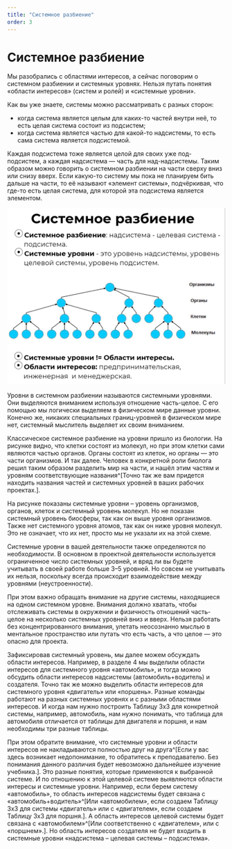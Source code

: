 ```yaml
---
title: "Системное разбиение"
order: 3
---
```


# Системное разбиение

Мы разобрались с областями интересов, а сейчас поговорим о системном разбиении и системных уровнях. Нельзя путать понятия «области интересов» (систем и ролей) и «системные уровни».

Как вы уже знаете, системы можно рассматривать с разных сторон:

* когда система является целым для каких-то частей внутри неё, то есть целая система состоит из подсистем;
* когда система является частью для какой-то надсистемы, то есть сама система является подсистемой.

Каждая подсистема тоже является целой для своих уже под-подсистем, а каждая надсистема — часть для над-надсистемы. Таким образом можно говорить о системном разбиении на части сверху вниз или снизу вверх. Если какую-то систему мы пока не планируем бить дальше на части, то её называют «элемент системы», подчёркивая, что где-то есть целая система, для которой эта подсистема является элементом.


![](./systems-breakdown-14.png)


Уровни в системном разбиении называются системными уровнями. Они выделяются вниманием используя отношение часть-целое. С его помощью мы логически выделяем в физическом мире данные уровни. Конечно же, никаких специальных границ-уровней в физическом мире нет, системный мыслитель выделяет их своим вниманием.

Классическое системное разбиение на уровни пришло из биологии. На рисунке видно, что клетки состоят из молекул, но при этом клетки сами являются частью органов. Органы состоят из клеток, но органы — это части организмов. И так далее. Человек в конкретной роли биолога решил таким образом разделить мир на части, и нашёл этим частям и уровням соответствующие названия^[Точно так же вам придется находить названия частей и системных уровней в ваших рабочих проектах.].

На рисунке показаны системные уровни – уровень организмов, органов, клеток и системный уровень молекул. Но не показан системный уровень биосферы, так как он выше уровня организмов. Также нет системного уровня атомов, так как он ниже уровня молекул. Это не означает, что их нет, просто мы не указали их на этой схеме.

Системные уровни в вашей деятельности также определяются по необходимости. В основном в проектной деятельности используется ограниченное число системных уровней, и вряд ли вы будете учитывать в своей работе больше 3–5 уровней. Но совсем не учитывать их нельзя, поскольку всегда происходит взаимодействие между уровнями (неустроенности).

При этом важно обращать внимание на другие системы, находящиеся на одном системном уровне. Внимания должно хватать, чтобы отслеживать системы в окружении и физичность отношений часть-целое на несколько системных уровней вниз и вверх. Нельзя работать без концентрированного внимания, улетать неосознанно мыслью в ментальное пространство или путать что есть часть, а что целое — это опасно для проекта.

Зафиксировав системный уровень, мы далее можем обсуждать области интересов. Например, в разделе 4 мы выделили области интересов для системного уровня «автомобиль», и тогда можно обсудить области интересов надсистемы (автомобиль+водитель) и создателя. Точно так же можно выделить области интересов для системного уровня «двигатель» или «поршень». Разные команды работают на разных системных уровнях и с разными областями интересов. И когда нам нужно построить Таблицу 3х3 для конкретной системы, например, автомобиль, нам нужно понимать, что таблица для автомобиля отличается от таблицы для двигателя и поршня, и нам необходимы три разные таблицы.

При этом обратите внимание, что системные уровни и области интересов не накладываются полностью друг на друга^[Если у вас здесь возникает недопонимание, то обратитесь к преподавателю. Без понимания данного различия будет невозможно дальнейшее изучение учебника.]. Это разные понятия, которые применяются к выбранной системе. И по отношению к этой целевой системе выявляются области интересы и системные уровни. Например, если берем систему «автомобиль», то область интересов надсистемы будет связана с «автомобиль+водитель»^[Или «автомобилем», если создаем Таблицу 3х3 для системы «двигатель» или с «двигателем», если создаем Таблицу 3х3 для поршня.]. А область интересов целевой системы будет связана с «автомобилем»^[Или соответственно с «двигателем», или с «поршнем».]. Но область интересов создателя не будет входить в системные уровни «надсистема – целевая системы – подсистема».

